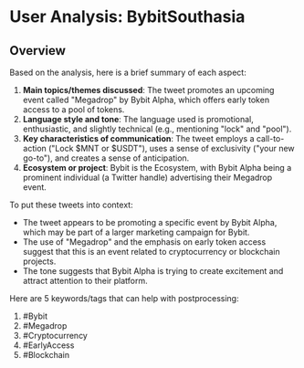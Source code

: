 # User Analysis: BybitSouthasia

## Overview

Based on the analysis, here is a brief summary of each aspect:

1. **Main topics/themes discussed**: The tweet promotes an upcoming event called "Megadrop" by Bybit Alpha, which offers early token access to a pool of tokens.
2. **Language style and tone**: The language used is promotional, enthusiastic, and slightly technical (e.g., mentioning "lock" and "pool").
3. **Key characteristics of communication**: The tweet employs a call-to-action ("Lock $MNT or $USDT"), uses a sense of exclusivity ("your new go-to"), and creates a sense of anticipation.
4. **Ecosystem or project**: Bybit is the Ecosystem, with Bybit Alpha being a prominent individual (a Twitter handle) advertising their Megadrop event.

To put these tweets into context:

* The tweet appears to be promoting a specific event by Bybit Alpha, which may be part of a larger marketing campaign for Bybit.
* The use of "Megadrop" and the emphasis on early token access suggest that this is an event related to cryptocurrency or blockchain projects.
* The tone suggests that Bybit Alpha is trying to create excitement and attract attention to their platform.

Here are 5 keywords/tags that can help with postprocessing:

1. #Bybit
2. #Megadrop
3. #Cryptocurrency
4. #EarlyAccess
5. #Blockchain